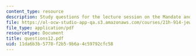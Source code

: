 ```yaml
---
content_type: resource
description: Study questions for the lecture session on the Mandate and Israel.
file: https://ol-ocw-studio-app-qa.s3.amazonaws.com/courses/21h-914-jewish-history-from-biblical-to-modern-times-fall-2007/11da6b3b5778f2b59b6a4c59792cfc58_questions12.pdf
file_type: application/pdf
resourcetype: Document
title: questions12.pdf
uid: 11da6b3b-5778-f2b5-9b6a-4c59792cfc58
---
```

